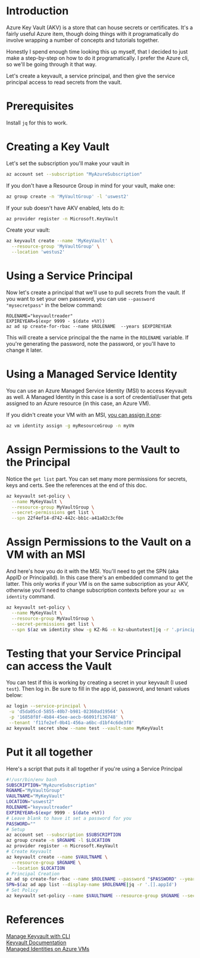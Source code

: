 # Introduction
Azure Key Vault (AKV) is a store that can house secrets or certificates. It's a fairly useful Azure item, though doing things with it programatically do involve wrapping a number of concepts and tutorials together.

Honestly I spend enough time looking this up myself, that I decided to just make a step-by-step on how to do it programatically. I prefer the Azure cli, so we'll be going through it that way.

Let's create a keyvault, a service principal, and then give the service principal access to read secrets from the vault.

# Prerequisites
Install `jq` for this to work.

# Creating a Key Vault
Let's set the subscription you'll make your vault in
```bash
az account set --subscription "MyAzureSubscription"
```
If you don't have a Resource Group in mind for your vault, make one:
```bash
az group create -n 'MyVaultGroup' -l 'uswest2'
```
If your sub doesn't have AKV enabled, lets do it:
```bash
az provider register -n Microsoft.KeyVault
```
Create your vault:
```bash
az keyvault create --name 'MyKeyVault' \
  --resource-group 'MyVaultGroup' \
  --location 'westus2'
```

# Using a Service Principal
Now let's create a principal that we'll use to pull secrets from the vault. If you want to set your own password, you can use `--password "mysecretpass"` in the below command:
```
ROLENAME="keyvaultreader"
EXPIREYEAR=$(expr 9999 - $(date +%Y))
az ad sp create-for-rbac --name $ROLENAME  --years $EXPIREYEAR
```
This will create a service principal the the name in the `ROLENAME` variable. If you're generating the password, note the password, or you'll have to change it later.

# Using a Managed Service Identity
You can use an Azure Managed Service Identity (MSI) to access Keyvault as well. A Managed Identity in this case is a sort of credential/user that gets assigned to an Azure resource (in this case, an Azure VM).

If you didn't create your VM with an MSI, [you can assign it one](https://docs.microsoft.com/en-us/azure/active-directory/managed-identities-azure-resources/qs-configure-cli-windows-vm):
```bash
az vm identity assign -g myResourceGroup -n myVm
```

# Assign Permissions to the Vault to the Principal
Notice the `get list` part. You can set many more permissions for secrets, keys and certs. See the references at the end of this doc.
```bash
az keyvault set-policy \
  --name MyKeyVault \
  --resource-group MyVaultGroup \
  --secret-permissions get list \
  --spn 22f4ef14-d742-442c-bb1c-a41a82c3cf0e
```

# Assign Permissions to the Vault on a VM with an MSI
And here's how you do it with the MSI. You'll need to get the SPN (aka AppID or PrincipalId). In this case there's an embedded command to get the latter. This only works if your VM is on the same subscription as your AKV, otherwise you'll need to change subscription contexts before your `az vm identity` command.
```bash
az keyvault set-policy \
  --name MyKeyVault \
  --resource-group MyVaultGroup \
  --secret-permissions get list \
  --spn $(az vm identity show -g KZ-RG -n kz-ubuntutest|jq -r '.principalId')
```
# Testing that your Service Principal can access the Vault
You can test if this is working by creating a secret in your keyvault (I used `test`). Then log in. Be sure to fill in the app id, password, and tenant values below:
 ```bash
 az login --service-principal \
  -u 'd5da05cd-5855-40b7-b981-02360ad19564' \
  -p '16858f8f-4b84-45ee-aecb-66091f136748' \
  --tenant 'f11fe2ef-0b41-456a-a6bc-d1bf4c6de3f8'
az keyvault secret show --name test --vault-name MyKeyVault
```
# Put it all together
Here's a script that puts it all together if you're using a Service Principal
```bash
#!/usr/bin/env bash
SUBSCRIPTION="MyAzureSubscription"
RGNAME="MyVaultGroup"
VAULTNAME="MyKeyVault"
LOCATION="uswest2"
ROLENAME="keyvaultreader"
EXPIREYEAR=$(expr 9999 - $(date +%Y))
# Leave blank to have it set a password for you
PASSWORD=""
# Setup
az account set --subscription $SUBSCRIPTION
az group create -n $RGNAME -l $LOCATION
az provider register -n Microsoft.KeyVault
# Create Keyvault
az keyvault create --name $VAULTNAME \
  --resource-group $RGNAME \
  --location $LOCATION
# Principal Creation
az ad sp create-for-rbac --name $ROLENAME --password "$PASSWORD" --years $expireyear
SPN=$(az ad app list --display-name $ROLENAME|jq -r '.[].appId')
# Set Policy
az keyvault set-policy --name $VAULTNAME --resource-group $RGNAME --secret-permissions get list --spn $SPN
```



# References
[Manage Keyvault with CLI](https://docs.microsoft.com/en-us/azure/key-vault/key-vault-manage-with-cli2)  
[Keyvault Documentation](https://docs.microsoft.com/en-us/cli/azure/keyvault)  
[Managed Identities on Azure VMs](https://docs.microsoft.com/en-us/azure/active-directory/managed-identities-azure-resources/qs-configure-cli-windows-vm)